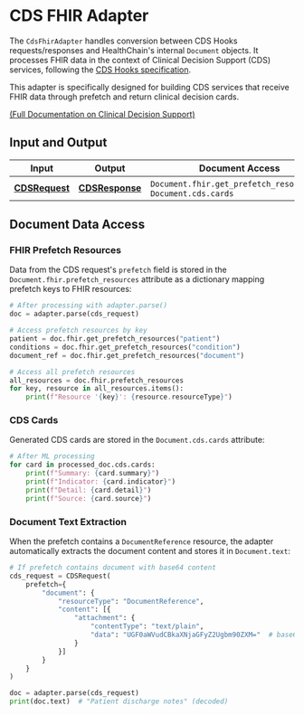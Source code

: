 # CDS FHIR Adapter

The `CdsFhirAdapter` handles conversion between CDS Hooks requests/responses and HealthChain's internal `Document` objects. It processes FHIR data in the context of Clinical Decision Support (CDS) services, following the [CDS Hooks specification](https://cds-hooks.org/).

This adapter is specifically designed for building CDS services that receive FHIR data through prefetch and return clinical decision cards.

[(Full Documentation on Clinical Decision Support)](../../gateway/cdshooks.md)

## Input and Output

| Input | Output | Document Access |
|-------|--------|-----------------|
| [**CDSRequest**](../../../api/use_cases.md#healthchain.models.requests.cdsrequest.CDSRequest) | [**CDSResponse**](../../../api/use_cases.md#healthchain.models.responses.cdsresponse.CDSResponse) | `Document.fhir.get_prefetch_resources()`, `Document.cds.cards` |


## Document Data Access

### FHIR Prefetch Resources

Data from the CDS request's `prefetch` field is stored in the `Document.fhir.prefetch_resources` attribute as a dictionary mapping prefetch keys to FHIR resources:

```python
# After processing with adapter.parse()
doc = adapter.parse(cds_request)

# Access prefetch resources by key
patient = doc.fhir.get_prefetch_resources("patient")
conditions = doc.fhir.get_prefetch_resources("condition")
document_ref = doc.fhir.get_prefetch_resources("document")

# Access all prefetch resources
all_resources = doc.fhir.prefetch_resources
for key, resource in all_resources.items():
    print(f"Resource '{key}': {resource.resourceType}")
```

### CDS Cards

Generated CDS cards are stored in the `Document.cds.cards` attribute:

```python
# After ML processing
for card in processed_doc.cds.cards:
    print(f"Summary: {card.summary}")
    print(f"Indicator: {card.indicator}")
    print(f"Detail: {card.detail}")
    print(f"Source: {card.source}")
```

### Document Text Extraction

When the prefetch contains a `DocumentReference` resource, the adapter automatically extracts the document content and stores it in `Document.text`:

```python
# If prefetch contains document with base64 content
cds_request = CDSRequest(
    prefetch={
        "document": {
            "resourceType": "DocumentReference",
            "content": [{
                "attachment": {
                    "contentType": "text/plain",
                    "data": "UGF0aWVudCBkaXNjaGFyZ2Ugbm90ZXM="  # base64 encoded
                }
            }]
        }
    }
)

doc = adapter.parse(cds_request)
print(doc.text)  # "Patient discharge notes" (decoded)
```
